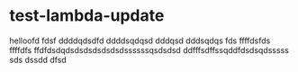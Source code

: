 # test-lambda-update

helloofd
fdsf
ddddqdsdfd
ddddsqdqsd
dddqsd
dddsqdqs
fds
ffffdsfds
ffffdfs
ffdfdsdqdsdsdsdsdsdsdssssssqsdsdsd
ddfffsdffssqddfdsdsqdsssss
sds
dssdd
dfsd

